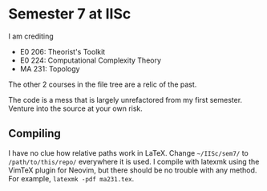 # Semester 7 at IISc

I am crediting
- E0 206: Theorist's Toolkit
- E0 224: Computational Complexity Theory
- MA 231: Topology

The other 2 courses in the file tree are a relic of the past.

The code is a mess that is largely unrefactored from my first semester.
Venture into the source at your own risk.

## Compiling
I have no clue how relative paths work in LaTeX.
Change `~/IISc/sem7/` to `/path/to/this/repo/` everywhere it is used.
I compile with latexmk using the VimTeX plugin for Neovim,
but there should be no trouble with any method.
For example, `latexmk -pdf ma231.tex`.
